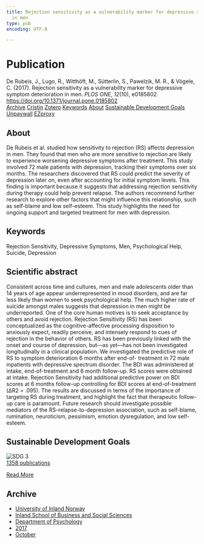 ```yaml
---
title: Rejection sensitivity as a vulnerability marker for depressive symptom deterioration
  in men
type: pub
encoding: UTF-8

---
```

<h1>Publication</h1>
<article id="csl-bib-container-E35QH29F" class="csl-bib-container">
  <div class="csl-bib-body"> <div class="csl-entry">De Rubeis, J., Lugo, R., Witthöft, M., Sütterlin, S., Pawelzik, M. R., &#38; Vögele, C. (2017). Rejection sensitivity as a vulnerability marker for depressive symptom deterioration in men. <i>PLOS ONE</i>, <i>12</i>(10), e0185802. <a href="https://doi.org/10.1371/journal.pone.0185802">https://doi.org/10.1371/journal.pone.0185802</a></div> </div>
  <div class="csl-bib-buttons">
    <a href="#taxonomy-article-E35QH29F" alt="archive" class="csl-bib-button">Archive</a>
    <a href="https://app.cristin.no/results/show.jsf?id=1507277" alt="Cristin" class="csl-bib-button">Cristin</a>
    <a href="http://zotero.org/groups/5881554/items/E35QH29F" alt="Zotero" class="csl-bib-button">Zotero</a>
    <a href="#keywords-article-E35QH29F" alt="keywords" class="csl-bib-button">Keywords</a>
    <a href="#about-article-E35QH29F" alt="about_pub" class="csl-bib-button">About</a>
    <a href="#sdg-article-E35QH29F" alt="sdg" class="csl-bib-button">Sustainable Development Goals</a>
    <a href="https://journals.plos.org/plosone/article/file?id=10.1371/journal.pone.0185802&amp;type=printable" alt="Unpaywall" class="csl-bib-button">Unpaywall</a>
    <a href="https://journals.plos.org/plosone/article/file?id=10.1371/journal.pone.0185802&amp;type=printable" alt="EZproxy" class="csl-bib-button">EZproxy</a>
  </div>
  <div id="csl-bib-meta-container-E35QH29F"></div>
</article>
<div id="csl-bib-meta-E35QH29F" class="csl-bib-meta">
  <article id="about-article-E35QH29F" class="about_pub-article">
    <h1>About</h1>
    De Rubeis et al. studied how sensitivity to rejection (RS) affects depression in men. They found that men who are more sensitive to rejection are likely to experience worsening depressive symptoms after treatment. This study involved 72 male patients with depression, tracking their symptoms over six months. The researchers discovered that RS could predict the severity of depression later on, even after accounting for initial symptom levels. This finding is important because it suggests that addressing rejection sensitivity during therapy could help prevent relapse. The authors recommend further research to explore other factors that might influence this relationship, such as self-blame and low self-esteem. This study highlights the need for ongoing support and targeted treatment for men with depression.
  </article>
  <article id="keywords-article-E35QH29F" class="keywords-article">
    <h1>Keywords</h1>
    Rejection Sensitivity, Depressive Symptoms, Men, Psychological Help, Suicide, Depression
  </article>
  <article id="abstract-article-E35QH29F" class="abstract-article">
    <h1>Scientific abstract</h1>
    Consistent across time and cultures, men and male adolescents older than 14 years of age appear underrepresented in mood disorders, and are far less likely than women to seek psychological help. The much higher rate of suicide amongst males suggests that depression in men might be underreported. One of the core human motives is to seek acceptance by others and avoid rejection. Rejection Sensitivity (RS) has been conceptualized as the cognitive-affective processing disposition to anxiously expect, readily perceive, and intensely respond to cues of rejection in the behavior of others. RS has been previously linked with the onset and course of depression, but—as yet—has not been investigated longitudinally in a clinical population. We investigated the predictive role of RS to symptom deterioration 6 months after end-of- treatment in 72 male inpatients with depressive spectrum disorder. The BDI was administered at intake, end-of-treatment and 6 month follow-up. RS scores were obtained at intake. Rejection Sensitivity had additional predictive power on BDI scores at 6 months follow-up controlling for BDI scores at end-of-treatment (ΔR2 = .095). The results are discussed in terms of the importance of targeting RS during treatment, and highlight the fact that therapeutic follow-up care is paramount. Future research should investigate possible mediators of the RS–relapse-to-depression association, such as self-blame, rumination, neuroticism, pessimism, emotion dysregulation, and low self-esteem.
  </article>
  <article id="sdg-article-E35QH29F" class="sdg-article">
    <h1>Sustainable Development Goals</h1>
    <div class="sdg-container"><div id="sdg3" class="sdg">
        <img src="{{< params subfolder >}}images/sdg/sdg03_en.png" class="image" alt="SDG 3">
        <div class="sdg-overlay">
          <a href="/en/archive/?key=?sdg=3#archive" class="sdg-publication-count"><span>1358</span> publications</a>
          <p><a href="https://sdgs.un.org/goals/goal3" class="sdg-read-more">Read More</a></p>
        </div>
      </div></div>
  </article>
  <article id="taxonomy-article-E35QH29F" class="taxonomy-article">
    <h1>Archive</h1>
    <ul>
      <li>
        <a href="/en/archive/?key=3DCRN523">University of Inland Norway</a>
      </li>
      <li>
        <a href="/en/archive/?key=DU8Q9LN9">Inland School of Business and Social Sciences</a>
      </li>
      <li>
        <a href="/en/archive/?key=KTD9NXA8">Department of Psychology</a>
      </li>
      <li>
        <a href="/en/archive/?key=E9KSSDJQ">2017</a>
      </li>
      <li>
        <a href="/en/archive/?key=H4X7BB84">October</a>
      </li>
    </ul>
  </article>
</div>

